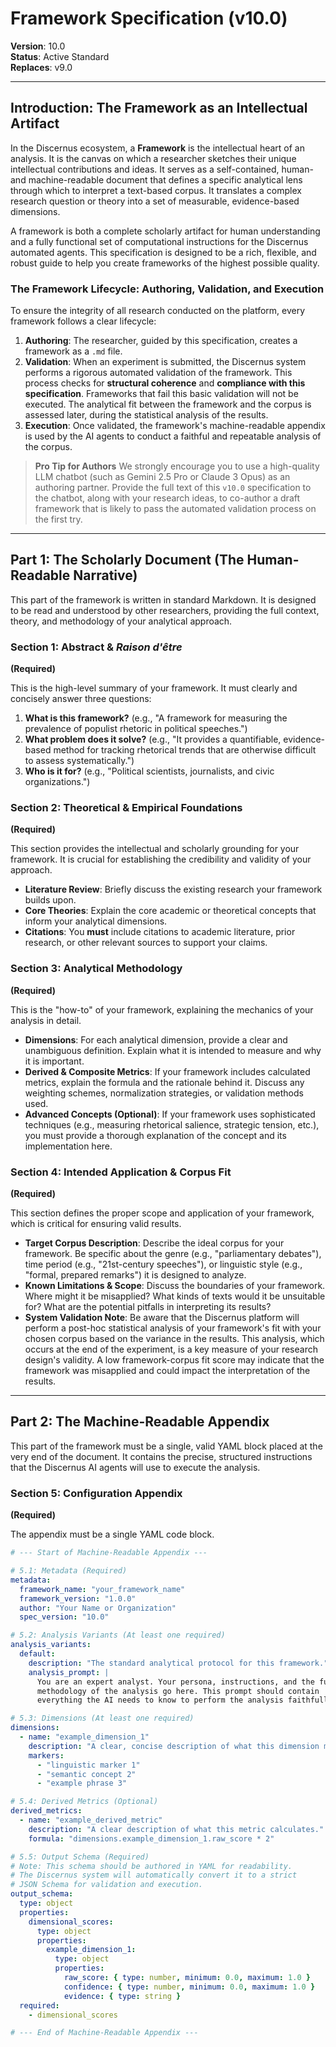 # Framework Specification (v10.0)

**Version**: 10.0  
**Status**: Active Standard  
**Replaces**: v9.0

---

## Introduction: The Framework as an Intellectual Artifact

In the Discernus ecosystem, a **Framework** is the intellectual heart of an analysis. It is the canvas on which a researcher sketches their unique intellectual contributions and ideas. It serves as a self-contained, human- and machine-readable document that defines a specific analytical lens through which to interpret a text-based corpus. It translates a complex research question or theory into a set of measurable, evidence-based dimensions.

A framework is both a complete scholarly artifact for human understanding and a fully functional set of computational instructions for the Discernus automated agents. This specification is designed to be a rich, flexible, and robust guide to help you create frameworks of the highest possible quality.

### The Framework Lifecycle: Authoring, Validation, and Execution

To ensure the integrity of all research conducted on the platform, every framework follows a clear lifecycle:

1.  **Authoring**: The researcher, guided by this specification, creates a framework as a `.md` file.
2.  **Validation**: When an experiment is submitted, the Discernus system performs a rigorous automated validation of the framework. This process checks for **structural coherence** and **compliance with this specification**. Frameworks that fail this basic validation will not be executed. The analytical fit between the framework and the corpus is assessed later, during the statistical analysis of the results.
3.  **Execution**: Once validated, the framework's machine-readable appendix is used by the AI agents to conduct a faithful and repeatable analysis of the corpus.

> **Pro Tip for Authors**
> We strongly encourage you to use a high-quality LLM chatbot (such as Gemini 2.5 Pro or Claude 3 Opus) as an authoring partner. Provide the full text of this `v10.0` specification to the chatbot, along with your research ideas, to co-author a draft framework that is likely to pass the automated validation process on the first try.

---

## Part 1: The Scholarly Document (The Human-Readable Narrative)

This part of the framework is written in standard Markdown. It is designed to be read and understood by other researchers, providing the full context, theory, and methodology of your analytical approach.

### Section 1: Abstract & *Raison d'être*

**(Required)**

This is the high-level summary of your framework. It must clearly and concisely answer three questions:

1.  **What is this framework?** (e.g., "A framework for measuring the prevalence of populist rhetoric in political speeches.")
2.  **What problem does it solve?** (e.g., "It provides a quantifiable, evidence-based method for tracking rhetorical trends that are otherwise difficult to assess systematically.")
3.  **Who is it for?** (e.g., "Political scientists, journalists, and civic organizations.")

### Section 2: Theoretical & Empirical Foundations

**(Required)**

This section provides the intellectual and scholarly grounding for your framework. It is crucial for establishing the credibility and validity of your approach.

-   **Literature Review**: Briefly discuss the existing research your framework builds upon.
-   **Core Theories**: Explain the core academic or theoretical concepts that inform your analytical dimensions.
-   **Citations**: You **must** include citations to academic literature, prior research, or other relevant sources to support your claims.

### Section 3: Analytical Methodology

**(Required)**

This is the "how-to" of your framework, explaining the mechanics of your analysis in detail.

-   **Dimensions**: For each analytical dimension, provide a clear and unambiguous definition. Explain what it is intended to measure and why it is important.
-   **Derived & Composite Metrics**: If your framework includes calculated metrics, explain the formula and the rationale behind it. Discuss any weighting schemes, normalization strategies, or validation methods used.
-   **Advanced Concepts (Optional)**: If your framework uses sophisticated techniques (e.g., measuring rhetorical salience, strategic tension, etc.), you must provide a thorough explanation of the concept and its implementation here.

### Section 4: Intended Application & Corpus Fit

**(Required)**

This section defines the proper scope and application of your framework, which is critical for ensuring valid results.

-   **Target Corpus Description**: Describe the ideal corpus for your framework. Be specific about the genre (e.g., "parliamentary debates"), time period (e.g., "21st-century speeches"), or linguistic style (e.g., "formal, prepared remarks") it is designed to analyze.
-   **Known Limitations & Scope**: Discuss the boundaries of your framework. Where might it be misapplied? What kinds of texts would it be unsuitable for? What are the potential pitfalls in interpreting its results?
-   **System Validation Note**: Be aware that the Discernus platform will perform a post-hoc statistical analysis of your framework's fit with your chosen corpus based on the variance in the results. This analysis, which occurs at the end of the experiment, is a key measure of your research design's validity. A low framework-corpus fit score may indicate that the framework was misapplied and could impact the interpretation of the results.

---

## Part 2: The Machine-Readable Appendix

This part of the framework must be a single, valid YAML block placed at the very end of the document. It contains the precise, structured instructions that the Discernus AI agents will use to execute the analysis.

### Section 5: Configuration Appendix

**(Required)**

The appendix must be a single YAML code block.

```yaml
# --- Start of Machine-Readable Appendix ---

# 5.1: Metadata (Required)
metadata:
  framework_name: "your_framework_name"
  framework_version: "1.0.0"
  author: "Your Name or Organization"
  spec_version: "10.0"

# 5.2: Analysis Variants (At least one required)
analysis_variants:
  default:
    description: "The standard analytical protocol for this framework."
    analysis_prompt: |
      You are an expert analyst. Your persona, instructions, and the full
      methodology of the analysis go here. This prompt should contain
      everything the AI needs to know to perform the analysis faithfully.

# 5.3: Dimensions (At least one required)
dimensions:
  - name: "example_dimension_1"
    description: "A clear, concise description of what this dimension measures."
    markers:
      - "linguistic marker 1"
      - "semantic concept 2"
      - "example phrase 3"

# 5.4: Derived Metrics (Optional)
derived_metrics:
  - name: "example_derived_metric"
    description: "A clear description of what this metric calculates."
    formula: "dimensions.example_dimension_1.raw_score * 2"

# 5.5: Output Schema (Required)
# Note: This schema should be authored in YAML for readability.
# The Discernus system will automatically convert it to a strict
# JSON Schema for validation and execution.
output_schema:
  type: object
  properties:
    dimensional_scores:
      type: object
      properties:
        example_dimension_1:
          type: object
          properties:
            raw_score: { type: number, minimum: 0.0, maximum: 1.0 }
            confidence: { type: number, minimum: 0.0, maximum: 1.0 }
            evidence: { type: string }
  required:
    - dimensional_scores

# --- End of Machine-Readable Appendix ---
```

